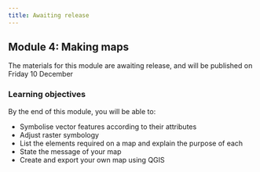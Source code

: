 ```yaml
---
title: Awaiting release
---
```


## Module 4: Making maps

The materials for this module are awaiting release, and will be published on Friday 10 December

### Learning objectives
By the end of this module, you will be able to:
- Symbolise vector features according to their attributes
- Adjust raster symbology
- List the elements required on a map and explain the purpose of each
- State the message of your map
- Create and export your own map using QGIS